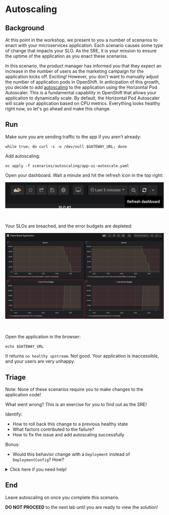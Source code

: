# Autoscaling

## Background

At this point in the workshop, we present to you a number of scenarios to enact with your microservices application.  Each scenario causes some type of change that impacts your SLO.  As the SRE, it is your mission to ensure the uptime of the application as you enact these scenarios.

In this scenario, the product manager has informed you that they expect an increase in the number of users as the marketing campaign for the application kicks off.  Exciting!  However, you don't want to manually adjust the number of application pods in OpenShift.  In anticipation of this growth, you decide to add [autoscaling][1] to the application using the Horizontal Pod Autoscaler.  This is a fundamental capability in OpenShift that allows your application to dynamically scale.  By default, the Horizontal Pod Autoscaler will scale your application based on CPU metrics.  Everything looks healthy right now, so let's go ahead and make this change.

## Run

Make sure you are sending traffic to the app if you aren't already:

```execute
while true; do curl -s -o /dev/null $GATEWAY_URL; done
```

Add autoscaling:

```execute
oc apply -f scenarios/autoscaling/app-ui-autoscale.yaml
```

Open your dashboard.  Wait a minute and hit the refresh icon in the top right:

<img src="images/grafana-alert-test-refresh.png" width="600"><br/>

<br>

Your SLOs are breached, and the error budgets are depleted:

<img src="images/grafana-alert-test-unhealthy.png" width="600"><br/>

<br>

Open the application in the browser:

```execute
echo $GATEWAY_URL
```

It returns `no healthy upstream`.  Not good.  Your application is inaccessible, and your users are very unhappy.

## Triage

Note: None of these scenarios require you to make changes to the application code!

What went wrong?  This is an exercise for you to find out as the SRE!

Identify:
* How to roll back this change to a previous healthy state
* What factors contributed to the failure?
* How to fix the issue and add autoscaling successfully

Bonus:
* Would this behavior change with a `Deployment` instead of `DeploymentConfig`?  How?

<details>
  <summary>Click here if you need help!</summary>

  Look at the horizontal pod autoscaler:

  ```execute
  oc describe hpa app-ui
  ```

  There are 0 application pods requested.

  Let's double check:

  ```execute
  oc get pods -l app=app-ui
  ```  

  Nothing is returned.  There was clearly an application pod running before.  How could this have happened?  

  Look at the autoscaling spec:

  ```execute
  cat sre-workshop-code/scenarios/autoscaling/app-ui-autoscale.yaml
  ```

  What might we have done wrong here?

</details>

## End

Leave autoscaling on once you complete this scenario.

**DO NOT PROCEED** to the next lab until you are ready to view the solution!

[1]: https://docs.openshift.com/container-platform/4.5/nodes/pods/nodes-pods-autoscaling.html